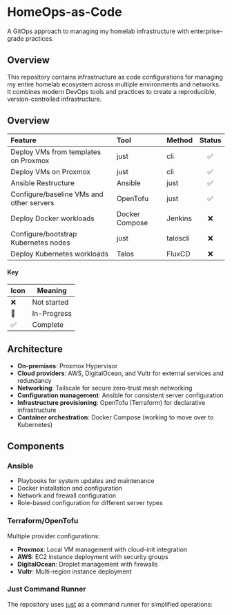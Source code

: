 # HomeOps-as-Code

A GitOps approach to managing my homelab infrastructure with enterprise-grade practices.

## Overview

This repository contains infrastructure as code configurations for managing my entire homelab ecosystem across multiple environments and networks. It combines modern DevOps tools and practices to create a reproducible, version-controlled infrastructure.

## Overview

| Feature | Tool | Method | Status |
| :--- | :--- | :--- | :---: |
| Deploy VMs from templates on Proxmox | just | cli | ✅ |
| Deploy VMs on Proxmox  | just | cli | ✅ |
| Ansible Restructure  | Ansible | just | ✅ |
| Configure/baseline VMs and other servers | OpenTofu | just | ✅ |
| Deploy Docker workloads | Docker Compose | Jenkins | ❌ |
| Configure/bootstrap Kubernetes nodes | just | taloscli | ❌ |
| Deploy Kubernetes workloads | Talos | FluxCD | ❌ |

#### Key
| Icon | Meaning |
| --- | --- | 
| ❌ | Not started |
| 🚧 | In-Progress |
| ✅ | Complete |

## Architecture
- **On-premises**: Proxmox Hypervisor
- **Cloud providers**: AWS, DigitalOcean, and Vultr for external services and redundancy
- **Networking**: Tailscale for secure zero-trust mesh networking
- **Configuration management**: Ansible for consistent server configuration
- **Infrastructure provisioning**: OpenTofu (Terraform) for declarative infrastructure
- **Container orchestration**: Docker Compose (working to move over to Kubernetes)

## Components

### Ansible
- Playbooks for system updates and maintenance
- Docker installation and configuration
- Network and firewall configuration
- Role-based configuration for different server types

### Terraform/OpenTofu
Multiple provider configurations:
- **Proxmox**: Local VM management with cloud-init integration
- **AWS**: EC2 instance deployment with security groups
- **DigitalOcean**: Droplet management with firewalls
- **Vultr**: Multi-region instance deployment

### Just Command Runner
The repository uses [just](https://github.com/casey/just) as a command runner for simplified operations:
